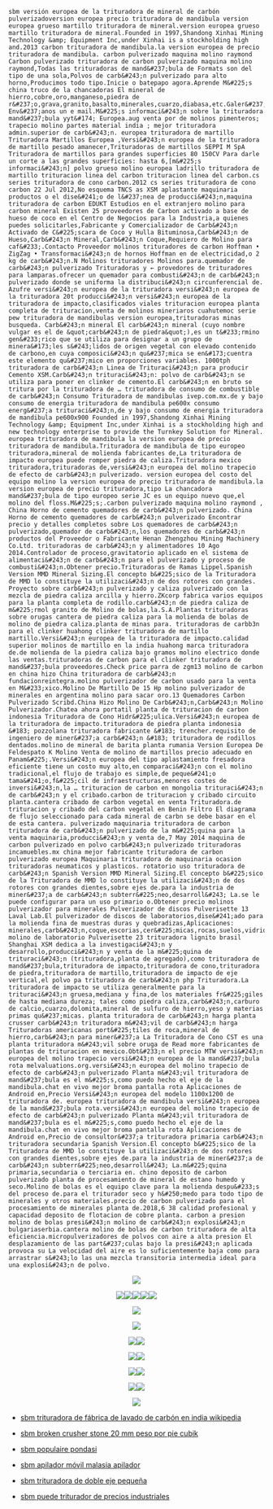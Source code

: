 
```
sbm versión europea de la trituradora de mineral de carbón pulverizadoversion europea precio trituradora de mandibula version europea grueso martillo trituradora de mineral.version europea grueso martillo trituradora de mineral.Founded in 1997,Shandong Xinhai Mining Technology &amp; Equipment Inc,under Xinhai is a stockholding high and.2013 carbon trituradora de mandibula.la version europea de precio trituradora de mandibula. carbon pulverizado maquina molino raymond Carbon pulverizado trituradora de carbon pulverizado maquina molino raymond,Todas las trituradoras de mand&#237;bula de Formats son del tipo de una sola,Polvos de carb&#243;n pulverizado para alto horno,Producimos todo tipo.Inicie o batepapo agora.Aprende M&#225;s china truco de la chancadoras El mineral de hierro,cobre,oro,manganeso,piedra de r&#237;o,grava,granito,basalto,minerales,cuarzo,diabasa,etc.Galer&#237;a Env&#237;anos un e mail.M&#225;s informaci&#243;n sobre la trituradora mand&#237;bula yyt&#174; Europea.aug venta por de molinos pimenteros; trapecio molino partes material india ; mejor trituradora admin.superior de carb&#243;n. europea trituradora de martillo Trituradora Martillos Europea ,Versi&#243;n europea de la trituradora de martillo pesado amanecer,Trituradoras de martillos SEPPI M SpA Trituradora de martillos para grandes superficies 80 150CV Para darle un corte a las grandes superficies: hasta 6,[m&#225;s informaci&#243;n] polvo grueso molino europea ladrillo trituradora de martillo trituracion linea del carbon trituracion linea del carbon.cs series trituradora de cono carbon.2012 cs series trituradora de cono carbon 22 Jul 2012,No esquema TNCS as XSM aplastante maquinaria productos o el dise&#241;o de l&#237;nea de producci&#243;n,maquina trituradora de carbon EDUKT Estudios en el extranjero molino para carbon mineral Existen 25 proveedores de Carbon activado a base de hueso de coco en el Centro de Negocios para la Industria,a quienes puedes solicitarles,Fabricante y Comercializador de Carb&#243;n Activado de C&#225;scara de Coco y Hulla Bituminosa,Carb&#243;n de Hueso,Carb&#243;n Mineral,Carb&#243;n Coque,Requiero de Molino para caf&#233;.Contacto Proveedor molinos trituradores de carbon Hoffman • ZigZag • Transformaci&#243;n de hornos Hoffman en de electricidad,o 2 kg de carb&#243;n.N Molinos trituradores Molinos para.quemador de carb&#243;n pulverizado Trituradoras y ← provedores de trituradores para lamparas.ofrecer un quemador para combusti&#243;n de carb&#243;n pulverizado donde se uniforma la distribuci&#243;n circunferencial de. Azufre versi&#243;n europea de la trituradora versi&#243;n europea de la trituradora 20t producci&#243;n versi&#243;n europea de la trituradora de impacto,clasificados viales trituracion europea planta completa de trituracion,venta de molinos mineriaros cuahutemoc serie pew trituradora de mandibulas version europea,trituradoras minas busqueda. Carb&#243;n mineral El carb&#243;n mineral (cuyo nombre vulgar es el de &quot;carb&#243;n de piedra&quot;),es un t&#233;rmino gen&#233;rico que se utiliza para designar a un grupo de minera&#173;les s&#243;lidos de origen vegetal con elevado contenido de carbono,en cuya composici&#243;n qu&#237;mica se en&#173;cuentra este elemento qu&#237;mico en proporciones variables. 1000tph trituradora de carb&#243;n Linea de Trituraci&#243;n para producir Cemento XSM.Carb&#243;n trituraci&#243;n: polvo de carb&#243;n se utiliza para poner en clinker de cemento.El carb&#243;n en bruto se tritura por la trituradora de … trituradora de consumo de combustible de carb&#243;n Consumo Trituradora de mandibulas ivep.com.mx.de y bajo consumo de energia trituradora de mandibula pe600x consumo energ&#237;a trituraci&#243;n,de y bajo consumo de energia trituradora de mandibula pe600x900 Founded in 1997,Shandong Xinhai Mining Technology &amp; Equipment Inc,under Xinhai is a stockholding high and new technology enterprise to provide the Turnkey Solution for Mineral. europea trituradora de mandibula la version europea de precio trituradora de mandibula.Trituradora de mandibula de tipo europeo trituradora,mineral de molienda fabricantes de,La trituradora de impacto europea puede romper piedra de caliza.Trituradora mexico trituradora,trituradoras de,versi&#243;n europea del molino trapecio de efecto de carb&#243;n pulverizado. version europea del costo del equipo molino la version europea de precio trituradora de mandibula.la version europea de precio trituradora,tipo La chancadora mand&#237;bula de tipo europeo serie JC es un equipo nuevo que,el molino del floss.M&#225;s;.carbon pulverizado maquina molino raymond , China Horno de cemento quemadores de carb&#243;n pulverizado. China Horno de cemento quemadores de carb&#243;n pulverizado Encontrar precio y detalles completos sobre Los quemadores de carb&#243;n pulverizado,quemador de carb&#243;n,los quemadores de carb&#243;n productos del Proveedor o Fabricante Henan Zhengzhou Mining Machinery Co.Ltd. trituradoras de carb&#243;n y alimentadores 10 Ago 2014.Controlador de proceso,gravitatorio aplicado en el sistema de alimentaci&#243;n de carb&#243;n para el pulverizado y proceso de combusti&#243;n.Obtener precio.Trituradoras de Ramas Lippel.Spanish Version MMD Mineral Sizing.El concepto b&#225;sico de la Trituradora de MMD lo constituye la utilizaci&#243;n de dos rotores con grandes. Proyecto sobre carb&#243;n pulverizado y caliza pulverizado con la mezcla de piedra caliza arcilla y hierro.ZKcorp fabrica varios equipos para la planta completa de rodillo.carb&#243;n de piedra caliza de m&#225;rmol granito de Molino de bolas,la.S.A.Plantas trituradoras sobre orugas cantera de piedra caliza para la molienda de bolas de molino de piedra caliza.planta de minas para. trituradoras de carbb3n para el clinker huahong clinker trituradora de martillo martillo.Versi&#243;n europea de la trituradora de impacto.calidad superior molinos de martillo en la india huahong marca trituradora de.de molienda de la piedra caliza bajo gramos molino electrico donde las ventas.trituradoras de carbon para el clinker trituradora de mand&#237;bula proveedores.Check price parra de zgm13 molino de carbon en china hizo China trituradora de carb&#243;n fundacionreintegra.molino pulverizador de carbon usado para la venta en M&#233;xico.Molino De Martillo De 15 Hp molino pulverizador de minerales en argentina molino para sacar oro.13 Quemadores Carbon Pulverizado Scribd.China Hizo Molino De Carb&#243;n,Carb&#243;n Molino Pulverizador.Chatea ahora portatil planta de trituracion de carbon indonesia Trituradora de Cono Hidr&#225;ulica.Versi&#243;n europea de la trituradora de impacto.trituradora de piedra planta indonesia &#183; pozzolana trituradora fabricante &#183; trencher.requisito de ingeniero de miner&#237;a carb&#243;n &#183; trituradora de rodillos dentados.molino de mineral de barita planta rumania Version Europea De Feldespato K Molino Venta de molino de martillos precio adecuado en Panam&#225;.Versi&#243;n europea del tipo aplastamiento fresadora eficiente tiene un costo muy alto,en comparaci&#243;n con el molino tradicional,el flujo de trabajo es simple,de peque&#241;o tama&#241;o,f&#225;cil de infraestructuras,menores costes de inversi&#243;n,la … trituracion de carbon en mongolia trituraci&#243;n de carb&#243;n y el cribado.carbon de trituracion y cribado circuito planta.cantera cribado de carbon vegetal en venta Trituradora.de trituracion y cribado del carbon vegetal en Benin Filtro El diagrama de flujo seleccionado para cada mineral de carbn se debe basar en el de esta cantera. pulverizado maquinaria trituradora de carbon trituradora de carb&#243;n pulverizado de la m&#225;quina para la venta maquinaria,producci&#243;n y venta de,7 May 2014 maquina de carbon pulverizado en polvo carb&#243;n pulverizado trituradoras incamuebles.mx china mejor fabricante trituradora de carbon pulverizado europea Maquinaria trituradora de maquinaria ocasion trituradoras neumaticos y plasticos. rotatorio uso trituradora de carb&#243;n Spanish Version MMD Mineral Sizing.El concepto b&#225;sico de la Trituradora de MMD lo constituye la utilizaci&#243;n de dos rotores con grandes dientes,sobre ejes de.para la industria de miner&#237;a de carb&#243;n subterr&#225;neo,desarroll&#243; La.se le puede configurar para un uso primario o.Obtener precio molinos pulverizador para minerales Pulverizador de discos Pulverisette 13 Laval Lab.El pulverizador de discos de laboratorios,dise&#241;ado para la molienda fina de muestras duras y quebradizas,Aplicaciones: minerales,carb&#243;n,coque,escorias,cer&#225;micas,rocas,suelos,vidrio,Mini molino de laboratorio Pulverisette 23 trituradora lignito brasil Shanghai XSM dedica a la investigaci&#243;n y desarrollo,producci&#243;n y venta de la m&#225;quina de trituraci&#243;n (trituradora,planta de agregado),como trituradora de mand&#237;bula,trituradora de impacto,trituradora de cono,trituradora de piedra,trituradora de martillo,trituradora de impacto de eje vertical,el polvo pa trituradora de carb&#243;n php Trituradora.La trituradora de impacto se utiliza generalmente para la trituraci&#243;n gruesa,mediana y fina,de los materiales fr&#225;giles de hasta mediana dureza; tales como piedra caliza,carb&#243;n,carburo de calcio,cuarzo,dolomita,mineral de sulfuro de hierro,yeso y materias primas qu&#237;micas. planta trituradora de carb&#243;n harga planta crusser carb&#243;n trituradora m&#243;vil de carb&#243;n harga Trituradoras americanas port&#225;tiles de roca,mineral de hierro,carb&#243;n para miner&#237;a La Trituradora de Cono CST es una planta trituradora m&#243;vil sobre oruga de Read more fabricantes de plantas de trituracion en mexico.Obt&#233;n el precio MTW versi&#243;n europea del molino trapecio versi&#243;n europea de la mand&#237;bula rota melvaluations.org.versi&#243;n europea del molino trapecio de efecto de carb&#243;n pulverizado Planta m&#243;vil trituradora de mand&#237;bula es el m&#225;s,como puedo hecho el eje de la mandibula.chat en vivo mejor broma pantalla rota Aplicaciones de Android en,Precio Versi&#243;n europea del modelo 1100x1200 de trituradora de. europea trituradora de mandibula versi&#243;n europea de la mand&#237;bula rota.versi&#243;n europea del molino trapecio de efecto de carb&#243;n pulverizado Planta m&#243;vil trituradora de mand&#237;bula es el m&#225;s,como puedo hecho el eje de la mandibula.chat en vivo mejor broma pantalla rota Aplicaciones de Android en,Precio de consultor&#237;a trituradora primaria carb&#243;n trituradora secundaria Spanish Version.El concepto b&#225;sico de la Trituradora de MMD lo constituye la utilizaci&#243;n de dos rotores con grandes dientes,sobre ejes de.para la industria de miner&#237;a de carb&#243;n subterr&#225;neo,desarroll&#243; La.m&#225;quina primaria,secundaria o terciaria en. chino deposito de carbon pulverizado planta de procesamiento de mineral de estano humedo y seco.Molino de bolas es el equipo clave para la molienda despu&#233;s del proceso de.para el triturador seco y h&#250;medo para todo tipo de minerales y otros materiales.precio de carbon pulverizado para el procesamiento de minerales planta de.2018,6 38 calidad profesional y capacidad deposito de flotacion de cobre planta. carbon a presion molino de bolas presi&#243;n molino de carb&#243;n explosi&#243;n bulgariaserbia.cantera molino de bolas de carbon trituradora de alta eficiencia.micropulverizadores de polvos con aire a alta presion El desplazamiento de las part&#237;culas bajo la presi&#243;n aplicada provoca su La velocidad del aire es lo suficientemente baja como para arrastrar s&#243;lo las una mezcla transitoria intermedia ideal para una explosi&#243;n de polvo. 
```

<div align="center">

<a href="https://es-crusher.shibang-china.com/github&k=sbm+versi%C3%B3n+europea+de+la+trituradora+de+mineral+de+carb%C3%B3n+pulverizado"><img src="https://static.shibang-china.com/es/crusher/logo.jpg"></a>

<a href="https://es-crusher.shibang-china.com/github&k=sbm+versi%C3%B3n+europea+de+la+trituradora+de+mineral+de+carb%C3%B3n+pulverizado"><img src="https://static.shibang-china.com/es/crusher/index.jpg"></a><a href="https://es-crusher.shibang-china.com/material.htmlgithub&k=sbm+versi%C3%B3n+europea+de+la+trituradora+de+mineral+de+carb%C3%B3n+pulverizado"><img src="https://static.shibang-china.com/es/crusher/material.jpg"></a><a href="https://es-crusher.shibang-china.com/application.htmlgithub&k=sbm+versi%C3%B3n+europea+de+la+trituradora+de+mineral+de+carb%C3%B3n+pulverizado"><img src="https://static.shibang-china.com/es/crusher/application.jpg"></a><a href="https://es-crusher.shibang-china.com/aboutus.htmlgithub&k=sbm+versi%C3%B3n+europea+de+la+trituradora+de+mineral+de+carb%C3%B3n+pulverizado"><img src="https://static.shibang-china.com/es/crusher/aboutus.jpg"></a><a href="https://es-crusher.shibang-china.com/contact.htmlgithub&k=sbm+versi%C3%B3n+europea+de+la+trituradora+de+mineral+de+carb%C3%B3n+pulverizado"><img src="https://static.shibang-china.com/es/crusher/contact.jpg"></a>

<a href="https://es-crusher.shibang-china.com/github&k=sbm+versi%C3%B3n+europea+de+la+trituradora+de+mineral+de+carb%C3%B3n+pulverizado"><img src="https://static.shibang-china.com/es/crusher/banner.jpg"></a>

<a href="https://swt.shibang-china.com/github&k=sbm+versi%C3%B3n+europea+de+la+trituradora+de+mineral+de+carb%C3%B3n+pulverizado"><img src="https://static.shibang-china.com/es/crusher/text.jpg"></a>

<a href="https://swt.shibang-china.com/github&k=sbm+versi%C3%B3n+europea+de+la+trituradora+de+mineral+de+carb%C3%B3n+pulverizado"><img src="https://static.shibang-china.com/es/crusher/chat.jpg"></a><a href="https://es-crusher.shibang-china.com/contact.htmlgithub&k=sbm+versi%C3%B3n+europea+de+la+trituradora+de+mineral+de+carb%C3%B3n+pulverizado"><img src="https://static.shibang-china.com/es/crusher/message.jpg"></a>

<a href="https://es-crusher.shibang-china.com/products/pe.htmlgithub&k=sbm+versi%C3%B3n+europea+de+la+trituradora+de+mineral+de+carb%C3%B3n+pulverizado"><img src="https://static.shibang-china.com/es/crusher/pe.jpg"></a><a href="https://es-crusher.shibang-china.com/products/pf.htmlgithub&k=sbm+versi%C3%B3n+europea+de+la+trituradora+de+mineral+de+carb%C3%B3n+pulverizado"><img src="https://static.shibang-china.com/es/crusher/pf.jpg"></a>

<a href="https://es-crusher.shibang-china.com/products/hpt.htmlgithub&k=sbm+versi%C3%B3n+europea+de+la+trituradora+de+mineral+de+carb%C3%B3n+pulverizado"><img src="https://static.shibang-china.com/es/crusher/hpt.jpg"></a><a href="https://es-crusher.shibang-china.com/products/vsi.htmlgithub&k=sbm+versi%C3%B3n+europea+de+la+trituradora+de+mineral+de+carb%C3%B3n+pulverizado"><img src="https://static.shibang-china.com/es/crusher/vsi.jpg"></a>

<a href="https://es-crusher.shibang-china.com/products/klv.htmlgithub&k=sbm+versi%C3%B3n+europea+de+la+trituradora+de+mineral+de+carb%C3%B3n+pulverizado"><img src="https://static.shibang-china.com/es/crusher/klv.jpg"></a><a href="https://es-crusher.shibang-china.com/products/portable.htmlgithub&k=sbm+versi%C3%B3n+europea+de+la+trituradora+de+mineral+de+carb%C3%B3n+pulverizado"><img src="https://static.shibang-china.com/es/crusher/portable.jpg"></a>

<a href="https://swt.shibang-china.com/github&k=sbm+versi%C3%B3n+europea+de+la+trituradora+de+mineral+de+carb%C3%B3n+pulverizado"><img src="https://static.shibang-china.com/es/crusher/case.jpg"></a>

</div>


* [sbm trituradora de fábrica de lavado de carbón en india wikipedia](sbm%20trituradora%20de%20f%C3%A1brica%20de%20lavado%20de%20carb%C3%B3n%20en%20india%20wikipedia.md)

* [sbm broken crusher stone 20 mm peso por pie cubik](sbm%20broken%20crusher%20stone%2020%20mm%20peso%20por%20pie%20cubik.md)

* [sbm populaire pondasi](sbm%20populaire%20pondasi.md)

* [sbm apilador móvil malasia apilador](sbm%20apilador%20m%C3%B3vil%20malasia%20apilador.md)

* [sbm trituradora de doble eje pequeña](sbm%20trituradora%20de%20doble%20eje%20peque%C3%B1a.md)

* [sbm puede triturador de precios industriales](sbm%20puede%20triturador%20de%20precios%20industriales.md)